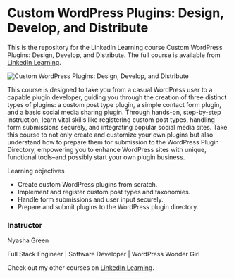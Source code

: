 # Custom WordPress Plugins: Design, Develop, and Distribute
This is the repository for the LinkedIn Learning course Custom WordPress Plugins: Design, Develop, and Distribute. The full course is available from [LinkedIn Learning][lil-course-url].

![Custom WordPress Plugins: Design, Develop, and Distribute][lil-thumbnail-url] 

This course is designed to take you from a casual WordPress user to a capable plugin developer, guiding you through the creation of three distinct types of plugins: a custom post type plugin, a simple contact form plugin, and a basic social media sharing plugin. Through hands-on, step-by-step instruction, learn vital skills like registering custom post types, handling form submissions securely, and integrating popular social media sites. Take this course to not only create and customize your own plugins but also understand how to prepare them for submission to the WordPress Plugin Directory, empowering you to enhance WordPress sites with unique, functional tools–and possibly start your own plugin business.

Learning objectives
- Create custom WordPress plugins from scratch.
- Implement and register custom post types and taxonomies.
- Handle form submissions and user input securely.
- Prepare and submit plugins to the WordPress plugin directory.
  

### Instructor

Nyasha Green
                            
Full Stack Engineer | Software Developer | WordPress Wonder Girl

                            

Check out my other courses on [LinkedIn Learning](https://www.linkedin.com/learning/instructors/nyasha-green?u=104).


[0]: # (Replace these placeholder URLs with actual course URLs)

[lil-course-url]: https://www.linkedin.com/learning/custom-wordpress-plugins-design-develop-and-distribute
[lil-thumbnail-url]: https://media.licdn.com/dms/image/v2/D4D0DAQEF223SVoZiEQ/learning-public-crop_675_1200/learning-public-crop_675_1200/0/1734999860139?e=2147483647&v=beta&t=LHwMHH07el7585VNCriXHNy06owPAiCesyM9x2NFGeU

